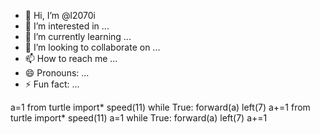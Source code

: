 - 👋 Hi, I’m @l2070i
- 👀 I’m interested in ...
- 🌱 I’m currently learning ...
- 💞️ I’m looking to collaborate on ...
- 📫 How to reach me ...
- 😄 Pronouns: ...
- ⚡ Fun fact: ...

<!---
l2070i/l2070i is a ✨ special ✨ repository because its `README.md` (this file) appears on your GitHub profile.
You can click the Preview link to take a look at your changes.
--->
 a=1 from turtle import*
speed(11)
while True:
 forward(a) 
left(7)
a+=1 from turtle import*
speed(11)
a=1
while True:
 forward(a) 
 left(7)
 a+=1
